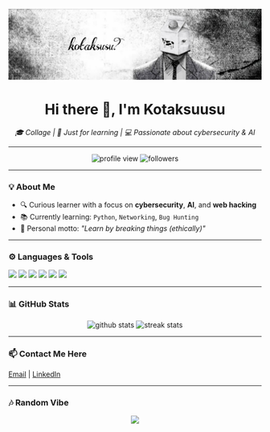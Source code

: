 <p align="center">
  <img src="https://raw.githubusercontent.com/kotaksuusu/kotaksuusu/main/banner.png" alt="kotaksuusu?" />
</p>

<h1 align="center">Hi there 👋, I'm Kotaksuusu</h1>

<p align="center">
  <em>🎓 Collage | 🧪 Just for learning | 💻 Passionate about cybersecurity & AI</em>
</p>

---

<p align="center">
  <img src="https://komarev.com/ghpvc/?username=kotaksuusu&label=Profile%20views&color=blueviolet&style=flat" alt="profile view"/>
  <img src="https://img.shields.io/github/followers/kotaksuusu?label=Followers&style=social" alt="followers"/>
</p>

---

### 💡 About Me
- 🔍 Curious learner with a focus on **cybersecurity**, **AI**, and **web hacking**
- 📚 Currently learning: `Python`, `Networking`, `Bug Hunting`
- 🌱 Personal motto: *"Learn by breaking things (ethically)"*

---

### ⚙️ Languages & Tools

<p align="left">
  <img src="https://img.shields.io/badge/-Python-000?style=for-the-badge&logo=python&logoColor=white"/>
  <img src="https://img.shields.io/badge/-JavaScript-000?style=for-the-badge&logo=javascript"/>
  <img src="https://img.shields.io/badge/-Linux-000?style=for-the-badge&logo=linux"/>
  <img src="https://img.shields.io/badge/-HTML5-000?style=for-the-badge&logo=html5"/>
  <img src="https://img.shields.io/badge/-VS%20Code-000?style=for-the-badge&logo=visual-studio-code"/>
  <img src="https://img.shields.io/badge/-Burp%20Suite-000?style=for-the-badge&logo=burpsuite"/>
</p>

---

### 📊 GitHub Stats

<p align="center">
  <img src="https://github-readme-stats.vercel.app/api?username=kotaksuusu&show_icons=true&theme=tokyonight" alt="github stats"/>
  <img src="https://github-readme-streak-stats.herokuapp.com/?user=kotaksuusu&theme=tokyonight" alt="streak stats"/>
</p>

---

### 📫 Contact Me Here

[Email](mailto:unidentifiedbox665@gmail.com) | [LinkedIn](https://linkedin.com/in/hanif-albana-726575264/)

---

### 🎶 Random Vibe

<p align="center">
  <img src="https://readme-typing-svg.herokuapp.com?font=Fira+Code&size=20&duration=3000&pause=1000&color=ffffff&center=true&vCenter=true&width=435&lines=Just+for+learning;Code%2C+break%2C+fix%2C+repeat.;kotaksuusu+was+here.">
</p>





<!--
**kotaksuusu/kotaksuusu** is a ✨ _special_ ✨ repository because its `README.md` (this file) appears on your GitHub profile.

Here are some ideas to get you started:

- 🔭 I’m currently working on ...
- 🌱 I’m currently learning ...
- 👯 I’m looking to collaborate on ...
- 🤔 I’m looking for help with ...
- 💬 Ask me about ...
- 📫 How to reach me: ...
- 😄 Pronouns: ...
- ⚡ Fun fact: ...
-->
